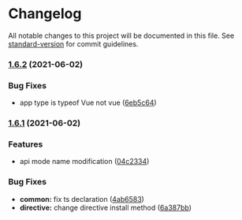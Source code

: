 # Changelog

All notable changes to this project will be documented in this file. See [standard-version](https://github.com/conventional-changelog/standard-version) for commit guidelines.

### [1.6.2](https://github.com/mirari/v-viewer/compare/v1.6.1...v1.6.2) (2021-06-02)


### Bug Fixes

* app type is typeof Vue not vue ([6eb5c64](https://github.com/mirari/v-viewer/commit/6eb5c640995517e63bc40ef2493a24bee9946521))

### [1.6.1](https://github.com/mirari/v-viewer/compare/v1.5.1...v1.6.1) (2021-06-02)


### Features

* api mode name modification ([04c2334](https://github.com/mirari/v-viewer/commit/04c2334c0f2acbc272b6f32b0bd0c572922b3006))


### Bug Fixes

* **common:** fix ts declaration ([4ab6583](https://github.com/mirari/v-viewer/commit/4ab65830c0d8fb82ebec60006936575c25fecee9))
* **directive:** change directive install method ([6a387bb](https://github.com/mirari/v-viewer/commit/6a387bb035ed11a3edc19d3c389647b5c9fd7cb2))
